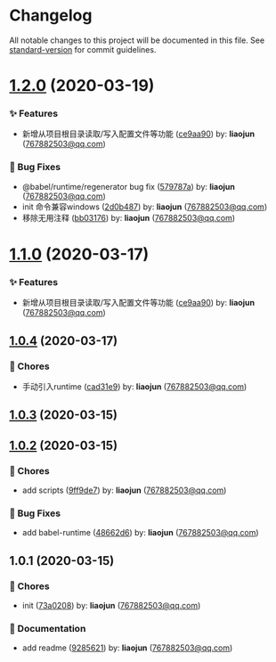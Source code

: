 # Changelog

All notable changes to this project will be documented in this file. See [standard-version](https://github.com/conventional-changelog/standard-version) for commit guidelines.

# [1.2.0](https://github.com/aisriver/codeact/compare/v1.0.4...v1.2.0) (2020-03-19)


### ✨ Features

* 新增从项目根目录读取/写入配置文件等功能 ([ce9aa90](https://github.com/aisriver/codeact/commit/ce9aa90)) by: **liaojun** (767882503@qq.com)


### 🐛 Bug Fixes

* @babel/runtime/regenerator bug fix ([579787a](https://github.com/aisriver/codeact/commit/579787a)) by: **liaojun** (767882503@qq.com)
* init 命令兼容windows ([2d0b487](https://github.com/aisriver/codeact/commit/2d0b487)) by: **liaojun** (767882503@qq.com)
* 移除无用注释 ([bb03176](https://github.com/aisriver/codeact/commit/bb03176)) by: **liaojun** (767882503@qq.com)



# [1.1.0](https://github.com/aisriver/codeact/compare/v1.0.4...v1.1.0) (2020-03-17)


### ✨ Features

* 新增从项目根目录读取/写入配置文件等功能 ([ce9aa90](https://github.com/aisriver/codeact/commit/ce9aa90)) by: **liaojun** (767882503@qq.com)



## [1.0.4](https://github.com/aisriver/codeact/compare/v1.0.3...v1.0.4) (2020-03-17)


### 🎫 Chores

* 手动引入runtime ([cad31e9](https://github.com/aisriver/codeact/commit/cad31e9)) by: **liaojun** (767882503@qq.com)



## [1.0.3](https://github.com/aisriver/codeact/compare/v1.0.2...v1.0.3) (2020-03-15)



## [1.0.2](https://github.com/aisriver/codeact/compare/v1.0.1...v1.0.2) (2020-03-15)


### 🎫 Chores

* add scripts ([9ff9de7](https://github.com/aisriver/codeact/commit/9ff9de7)) by: **liaojun** (767882503@qq.com)


### 🐛 Bug Fixes

* add babel-runtime ([48662d6](https://github.com/aisriver/codeact/commit/48662d6)) by: **liaojun** (767882503@qq.com)



## 1.0.1 (2020-03-15)


### 🎫 Chores

* init ([73a0208](https://github.com/aisriver/codeact/commit/73a0208)) by: **liaojun** (767882503@qq.com)


### 📝 Documentation

* add readme ([9285621](https://github.com/aisriver/codeact/commit/9285621)) by: **liaojun** (767882503@qq.com)



